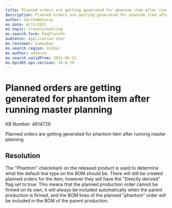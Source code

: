 ```yaml
---
title: Planned orders are getting generated for phantom item after running master planning
description: Planned orders are getting generated for phantom item after running master planning
author: SmithaNataraj
ms.date: 4/11/2021
ms.topic: troubleshooting
ms.search.form: ReqTransPo
audience: Application User
ms.reviewer: kamaybac
ms.search.region: Global
ms.author: anderso
ms.search.validFrom: 2021-04-11
ms.dyn365.ops.version: 10.0.19
---
```


# Planned orders are getting generated for phantom item after running master planning

KB Number: 4614729

Planned orders are getting generated for phantom item after running master planning


## Resolution
The "Phantom" checkmark on the released product is used to determine what the default line type on the BOM should be. There will still be created planned orders for the item, however they will have the "Directly derived" flag set to true. This means that the planned production order cannot be firmed on its own, it will always be included automatically when the parent production is firmed, and the BOM lines of the planned "phantom" order will be included in the BOM of the parent production.  


